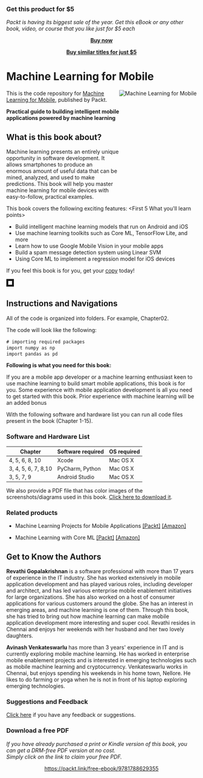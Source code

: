 
### Get this product for $5

<i>Packt is having its biggest sale of the year. Get this eBook or any other book, video, or course that you like just for $5 each</i>


<b><p align='center'>[Buy now](https://packt.link/9781788629355)</p></b>


<b><p align='center'>[Buy similar titles for just $5](https://subscription.packtpub.com/search)</p></b>


# Machine Learning for Mobile

<a href="https://www.packtpub.com/big-data-and-business-intelligence/machine-learning-mobile?utm_source=github&utm_medium=repository&utm_campaign=9781788629355"><img src="https://d1ldz4te4covpm.cloudfront.net/sites/default/files/imagecache/ppv4_main_book_cover/B09322.png" alt="Machine Learning for Mobile" height="256px" align="right"></a>

This is the code repository for [Machine Learning for Mobile](https://www.packtpub.com/big-data-and-business-intelligence/machine-learning-mobile?utm_source=github&utm_medium=repository&utm_campaign=9781788629355), published by Packt.

**Practical guide to building intelligent mobile applications powered by machine learning**

## What is this book about?

Machine learning presents an entirely unique opportunity in software development. It allows smartphones to produce an enormous amount of useful data that can be mined, analyzed, and used to make predictions. This book will help you master machine learning for mobile devices with easy-to-follow, practical examples.

This book covers the following exciting features: <First 5 What you'll learn points>
* Build intelligent machine learning models that run on Android and iOS
* Use machine learning toolkits such as Core ML, TensorFlow Lite, and more
* Learn how to use Google Mobile Vision in your mobile apps
* Build a spam message detection system using Linear SVM
* Using Core ML to implement a regression model for iOS devices

If you feel this book is for you, get your [copy](https://www.amazon.com/dp/1788629353) today!

<a href="https://www.packtpub.com/?utm_source=github&utm_medium=banner&utm_campaign=GitHubBanner"><img src="https://raw.githubusercontent.com/PacktPublishing/GitHub/master/GitHub.png" alt="https://www.packtpub.com/" border="5" /></a>


## Instructions and Navigations
All of the code is organized into folders. For example, Chapter02.

The code will look like the following:
```
# importing required packages
import numpy as np
import pandas as pd
```

**Following is what you need for this book:**

If you are a mobile app developer or a machine learning enthusiast keen to use machine learning to build smart mobile applications, this book is for you. Some experience with mobile application development is all you need to get started with this book. Prior experience with machine learning will be an added bonus	

With the following software and hardware list you can run all code files present in the book (Chapter 1-15).

### Software and Hardware List

| Chapter  | Software required                   | OS required                        |
| -------- | ------------------------------------| -----------------------------------|
| 4, 5, 6, 8, 10       | Xcode                     |Mac OS X |
| 3, 4, 5, 6, 7, 8,10        | PyCharm, Python            |Mac OS X|
| 3, 5, 7, 9        | Android Studio            | Mac OS X|


We also provide a PDF file that has color images of the screenshots/diagrams used in this book. [Click here to download it](https://www.packtpub.com/sites/default/files/downloads/9781788629355_ColorImages.pdf).

### Related products <Other books you may enjoy>
* Machine Learning Projects for Mobile Applications [[Packt]](https://www.packtpub.com/big-data-and-business-intelligence/machine-learning-projects-mobile-applications?utm_source=github&utm_medium=repository&utm_campaign=9781788994590) [[Amazon]](https://www.amazon.com/dp/1788994590)

* Machine Learning with Core ML [[Packt]](https://www.packtpub.com/big-data-and-business-intelligence/machine-learning-core-ml?utm_source=github&utm_medium=repository&utm_campaign=9781788838290) [[Amazon]](https://www.amazon.com/dp/1788838297)

## Get to Know the Authors
**Revathi Gopalakrishnan** is a software professional with more than 17 years of experience in the IT industry. She has worked extensively in mobile application development and has played various roles, including developer and architect, and has led various enterprise mobile enablement initiatives for large organizations. She has also worked on a host of consumer applications for various customers around the globe. She has an interest in emerging areas, and machine learning is one of them. Through this book, she has tried to bring out how machine learning can make mobile application development more interesting and super cool. Revathi resides in Chennai and enjoys her weekends with her husband and her two lovely daughters.

**Avinash Venkateswarlu** has more than 3 years' experience in IT and is currently exploring mobile machine learning. He has worked in enterprise mobile enablement projects and is interested in emerging technologies such as mobile machine learning and cryptocurrency.
Venkateswarlu works in Chennai, but enjoys spending his weekends in his home town, Nellore. He likes to do farming or yoga when he is not in front of his laptop exploring emerging technologies.


### Suggestions and Feedback
[Click here](https://docs.google.com/forms/d/e/1FAIpQLSdy7dATC6QmEL81FIUuymZ0Wy9vH1jHkvpY57OiMeKGqib_Ow/viewform) if you have any feedback or suggestions.
### Download a free PDF

 <i>If you have already purchased a print or Kindle version of this book, you can get a DRM-free PDF version at no cost.<br>Simply click on the link to claim your free PDF.</i>
<p align="center"> <a href="https://packt.link/free-ebook/9781788629355">https://packt.link/free-ebook/9781788629355 </a> </p>